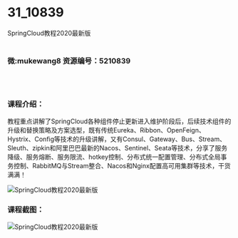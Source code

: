 # 31_10839
SpringCloud教程2020最新版
<br/></br>
<h3>微:mukewang8 资源编号：5210839</h3>
<br/></br>
<h3>课程介绍：</h3>
<p>教程重点讲解了<a title="查看与 SpringCloud 相关的文章" target="_blank">SpringCloud</a>各种组件停止更新进入维护阶段后，后续技术组件的升级和替换策略及方案选型，既有传统Eureka、Ribbon、OpenFeign、Hystrix、Config等技术的升级讲解，又有Consul、Gateway、Bus、Stream、Sleuth、zipkin和阿里巴巴最新的Nacos、Sentinel、Seata等技术，分享了服务降级、服务熔断、服务限流、hotkey控制、分布式统一配置管理、分布式全局事务控制、RabbitMQ与Stream整合、Nacos和Nginx配置高可用集群等技术，干货满满！</p>
<p><img src="https://www.ko996.com/wp-content/uploads/img/2020/03/1-41.png" alt="SpringCloud教程2020最新版"></p>
<div class="info-desc">
<h3>课程截图：</h3>
<p><img src="https://www.ko996.com/wp-content/uploads/img/2020/03/2-12.png" alt="SpringCloud教程2020最新版"></p>
<p>&nbsp;</p>


			
</div>
